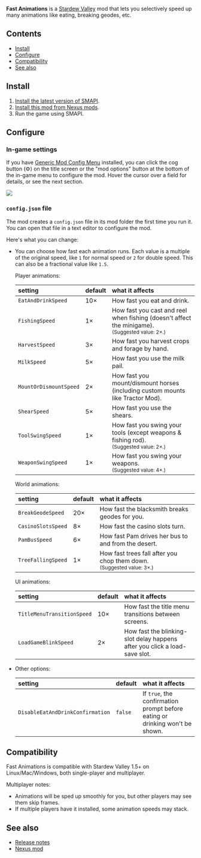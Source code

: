 ﻿**Fast Animations** is a [Stardew Valley](http://stardewvalley.net/) mod that lets you selectively
speed up many animations like eating, breaking geodes, etc.

## Contents
* [Install](#install)
* [Configure](#configure)
* [Compatibility](#compatibility)
* [See also](#see-also)

## Install
1. [Install the latest version of SMAPI](https://smapi.io/).
2. [Install this mod from Nexus mods](http://www.nexusmods.com/stardewvalley/mods/1089/).
3. Run the game using SMAPI.

## Configure
### In-game settings
If you have [Generic Mod Config Menu](https://www.nexusmods.com/stardewvalley/mods/5098) installed,
you can click the cog button (⚙) on the title screen or the "mod options" button at the bottom of
the in-game menu to configure the mod. Hover the cursor over a field for details, or see the next
section.

![](screenshots/generic-config-menu.png)

### `config.json` file
The mod creates a `config.json` file in its mod folder the first time you run it. You can open that
file in a text editor to configure the mod.

Here's what you can change:

* You can choose how fast each animation runs. Each value is a multiple of the original speed, like
  `1` for normal speed or `2` for double speed. This can also be a fractional value like `1.5`.

  Player animations:

  setting              | default | what it affects
  :------------------- | :------ | :------------------
  `EatAndDrinkSpeed`   | 10×     | How fast you eat and drink.
  `FishingSpeed`       | 1×      | How fast you cast and reel when fishing (doesn't affect the minigame).<br /><small>(Suggested value: 2×.)</small>
  `HarvestSpeed`       | 3×      | How fast you harvest crops and forage by hand.
  `MilkSpeed`          | 5×      | How fast you use the milk pail.
  `MountOrDismountSpeed` | 2×    | How fast you mount/dismount horses (including custom mounts like Tractor Mod).
  `ShearSpeed`         | 5×      | How fast you use the shears.
  `ToolSwingSpeed`     | 1×      | How fast you swing your tools (except weapons & fishing rod).<br /><small>(Suggested value: 2×.)</small>
  `WeaponSwingSpeed`   | 1×      | How fast you swing your weapons.<br /><small>(Suggested value: 4×.)</small>

  World animations:

  setting              | default | what it affects
  :------------------- | :------ | :------------------
  `BreakGeodeSpeed`    | 20×     | How fast the blacksmith breaks geodes for you.
  `CasinoSlotsSpeed`   | 8×      | How fast the casino slots turn.
  `PamBusSpeed`        | 6×      | How fast Pam drives her bus to and from the desert.
  `TreeFallingSpeed`   | 1×      | How fast trees fall after you chop them down.<br /><small>(Suggested value: 3×.)</small>

  UI animations:

  setting              | default | what it affects
  :------------------- | :------ | :------------------
  `TitleMenuTransitionSpeed` | 10× | How fast the title menu transitions between screens.
  `LoadGameBlinkSpeed` | 2×      | How fast the blinking-slot delay happens after you click a load-save slot.

* Other options:

  setting              | default | what it affects
  :------------------- | :------ | :------------------
  `DisableEatAndDrinkConfirmation` | `false` | If `true`, the confirmation prompt before eating or drinking won't be shown.

## Compatibility
Fast Animations is compatible with Stardew Valley 1.5+ on Linux/Mac/Windows, both single-player and
multiplayer.

Multiplayer notes:
* Animations will be sped up smoothly for you, but other players may see them skip frames.
* If multiple players have it installed, some animation speeds may stack.

## See also
* [Release notes](release-notes.md)
* [Nexus mod](http://www.nexusmods.com/stardewvalley/mods/1089/)
